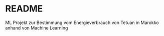 # README
ML Projekt zur Bestimmung vom Energieverbrauch von Tetuan in Marokko anhand von Machine Learning
